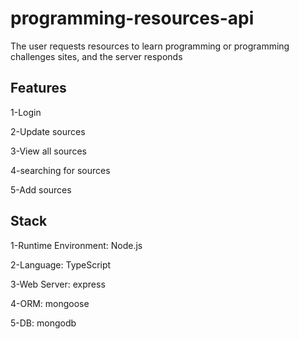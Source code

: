 

# programming-resources-api
The user requests resources to learn programming or programming challenges sites, and the server responds

## Features
1-Login 

2-Update sources

3-View all sources

4-searching for sources

5-Add sources

## Stack

1-Runtime Environment: Node.js

2-Language: TypeScript

3-Web Server: express

4-ORM: mongoose 

5-DB: mongodb




